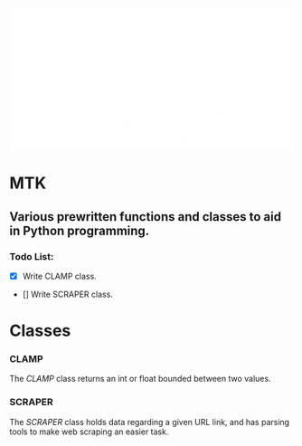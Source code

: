 ![The logo for Mytoolkit.](imgs/MTK_LOGO.png)

# **MTK**

## Various prewritten functions and classes to aid in Python programming.

### Todo List:
- [x] Write CLAMP class.
- [] Write SCRAPER class.

# **Classes**

### CLAMP

The *CLAMP* class returns an int or float bounded between two values.

### SCRAPER

The *SCRAPER* class holds data regarding a given URL link, and has parsing tools to make web scraping an easier task.